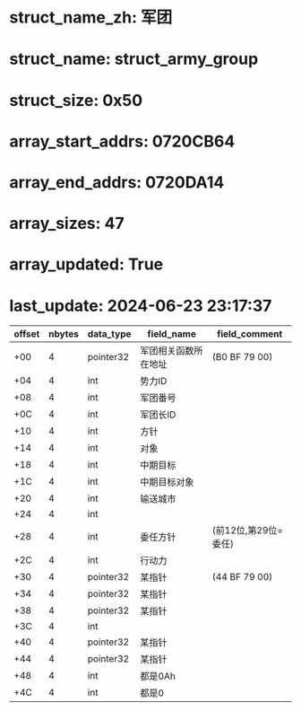 # struct_name_zh: 军团
# struct_name: struct_army_group
# struct_size: 0x50
# array_start_addrs: 0720CB64
# array_end_addrs: 0720DA14
# array_sizes: 47
# array_updated: True
# last_update: 2024-06-23 23:17:37

| offset | nbytes | data_type | field_name           | field_comment        |
| ------ | ------ | --------- | -------------------- | -------------------- |
| +00    | 4      | pointer32 | 军团相关函数所在地址 | (B0 BF 79 00)        |
| +04    | 4      | int       | 势力ID               |                      |
| +08    | 4      | int       | 军团番号             |                      |
| +0C    | 4      | int       | 军团长ID             |                      |
| +10    | 4      | int       | 方针                 |                      |
| +14    | 4      | int       | 对象                 |                      |
| +18    | 4      | int       | 中期目标             |                      |
| +1C    | 4      | int       | 中期目标对象         |                      |
| +20    | 4      | int       | 输送城市             |                      |
| +24    | 4      | int       |                      |                      |
| +28    | 4      | int       | 委任方针             | (前12位,第29位=委任) |
| +2C    | 4      | int       | 行动力               |                      |
| +30    | 4      | pointer32 | 某指针               | (44 BF 79 00)        |
| +34    | 4      | pointer32 | 某指针               |                      |
| +38    | 4      | pointer32 | 某指针               |                      |
| +3C    | 4      | int       |                      |                      |
| +40    | 4      | pointer32 | 某指针               |                      |
| +44    | 4      | pointer32 | 某指针               |                      |
| +48    | 4      | int       | 都是0Ah              |                      |
| +4C    | 4      | int       | 都是0                |                      |
